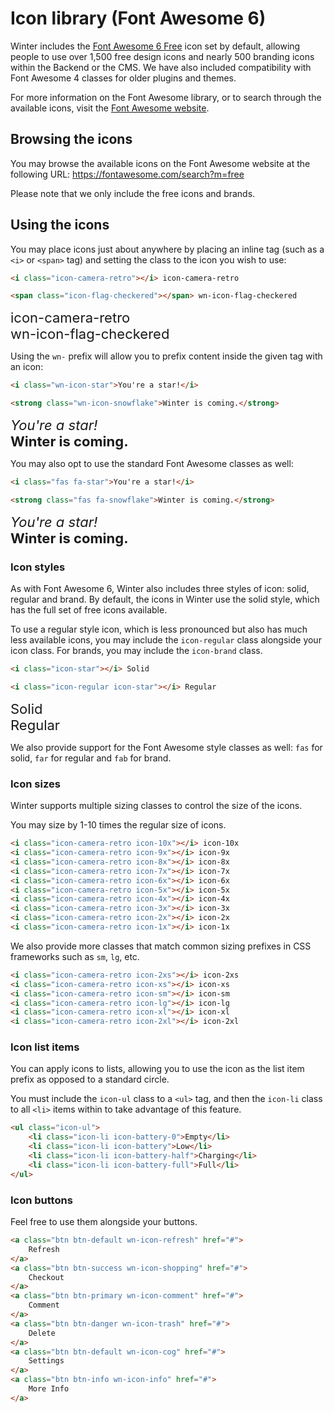 # Icon library (Font Awesome 6)

Winter includes the [Font Awesome 6 Free](https://fontawesome.com/) icon set by default, allowing people to use over 1,500 free design icons and nearly 500 branding icons within the Backend or the CMS. We have also included compatibility with Font Awesome 4 classes for older plugins and themes.

For more information on the Font Awesome library, or to search through the available icons, visit the [Font Awesome website](https://fontawesome.com/search?m=free).

## Browsing the icons

You may browse the available icons on the Font Awesome website at the following URL:
https://fontawesome.com/search?m=free

Please note that we only include the free icons and brands.

## Using the icons

You may place icons just about anywhere by placing an inline tag (such as a `<i>` or `<span>` tag) and setting the class to the icon you wish to use:

```html
<i class="icon-camera-retro"></i> icon-camera-retro

<span class="icon-flag-checkered"></span> wn-icon-flag-checkered
```

<div class="frame" style="font-size: 22px;">
    <i class="icon-camera-retro"></i> icon-camera-retro
    <br />
    <span class="icon-flag-checkered"></span> wn-icon-flag-checkered
</div>

Using the `wn-` prefix will allow you to prefix content inside the given tag with an icon:

```html
<i class="wn-icon-star">You're a star!</i>

<strong class="wn-icon-snowflake">Winter is coming.</strong>
```

<div class="frame" style="font-size: 22px;">
    <i class="wn-icon-star">You're a star!</i>
    <br>
    <strong class="wn-icon-snowflake">Winter is coming.</strong>
</div>

You may also opt to use the standard Font Awesome classes as well:

```html
<i class="fas fa-star">You're a star!</i>

<strong class="fas fa-snowflake">Winter is coming.</strong>
```

<div class="frame" style="font-size: 22px;">
    <i class="fas fa-star">You're a star!</i>
    <br>
    <strong class="fas fa-snowflake">Winter is coming.</strong>
</div>

### Icon styles

As with Font Awesome 6, Winter also includes three styles of icon: solid, regular and brand. By default, the icons in Winter use the solid style, which has the full set of free icons available.

To use a regular style icon, which is less pronounced but also has much less available icons, you may include the `icon-regular` class alongside your icon class. For brands, you may include the `icon-brand` class.

```html
<i class="icon-star"></i> Solid

<i class="icon-regular icon-star"></i> Regular
```

<div class="frame" style="font-size: 22px;">
    <i class="icon-star"></i> Solid
    <br>
    <i class="icon-regular icon-star"></i> Regular
</div>

We also provide support for the Font Awesome style classes as well: `fas` for solid, `far` for regular and `fab` for brand.

### Icon sizes

Winter supports multiple sizing classes to control the size of the icons.

You may size by 1-10 times the regular size of icons.

```html
<i class="icon-camera-retro icon-10x"></i> icon-10x
<i class="icon-camera-retro icon-9x"></i> icon-9x
<i class="icon-camera-retro icon-8x"></i> icon-8x
<i class="icon-camera-retro icon-7x"></i> icon-7x
<i class="icon-camera-retro icon-6x"></i> icon-6x
<i class="icon-camera-retro icon-5x"></i> icon-5x
<i class="icon-camera-retro icon-4x"></i> icon-4x
<i class="icon-camera-retro icon-3x"></i> icon-3x
<i class="icon-camera-retro icon-2x"></i> icon-2x
<i class="icon-camera-retro icon-1x"></i> icon-1x
```

We also provide more classes that match common sizing prefixes in CSS frameworks such as `sm`, `lg`, etc.

```html
<i class="icon-camera-retro icon-2xs"></i> icon-2xs
<i class="icon-camera-retro icon-xs"></i> icon-xs
<i class="icon-camera-retro icon-sm"></i> icon-sm
<i class="icon-camera-retro icon-lg"></i> icon-lg
<i class="icon-camera-retro icon-xl"></i> icon-xl
<i class="icon-camera-retro icon-2xl"></i> icon-2xl
```

### Icon list items

You can apply icons to lists, allowing you to use the icon as the list item prefix as opposed to a standard circle.

You must include the `icon-ul` class to a `<ul>` tag, and then the `icon-li` class to all `<li>` items within to take advantage of this feature.

```html
<ul class="icon-ul">
    <li class="icon-li icon-battery-0">Empty</li>
    <li class="icon-li icon-battery">Low</li>
    <li class="icon-li icon-battery-half">Charging</li>
    <li class="icon-li icon-battery-full">Full</li>
</ul>
```

### Icon buttons

Feel free to use them alongside your buttons.

```html
<a class="btn btn-default wn-icon-refresh" href="#">
    Refresh
</a>
<a class="btn btn-success wn-icon-shopping" href="#">
    Checkout
</a>
<a class="btn btn-primary wn-icon-comment" href="#">
    Comment
</a>
<a class="btn btn-danger wn-icon-trash" href="#">
    Delete
</a>
<a class="btn btn-default wn-icon-cog" href="#">
    Settings
</a>
<a class="btn btn-info wn-icon-info" href="#">
    More Info
</a>
```
